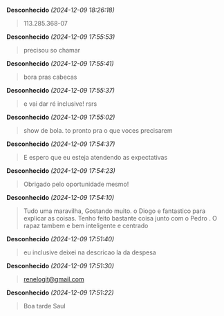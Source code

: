 **Desconhecido** _(2024-12-09 18:26:18)_
> 113.285.368-07

**Desconhecido** _(2024-12-09 17:55:53)_
> precisou so chamar

**Desconhecido** _(2024-12-09 17:55:41)_
> bora pras cabecas

**Desconhecido** _(2024-12-09 17:55:37)_
> e vai dar ré inclusive! rsrs

**Desconhecido** _(2024-12-09 17:55:02)_
> show de bola. to pronto pra o que voces precisarem

**Desconhecido** _(2024-12-09 17:54:37)_
> E espero que eu esteja atendendo as expectativas

**Desconhecido** _(2024-12-09 17:54:23)_
> Obrigado pelo oportunidade mesmo!

**Desconhecido** _(2024-12-09 17:54:10)_
> Tudo uma maravilha, Gostando muito. o Diogo e fantastico para explicar as coisas. Tenho feito bastante coisa junto com o Pedro . O rapaz tambem e bem inteligente e centrado

**Desconhecido** _(2024-12-09 17:51:40)_
> eu inclusive deixei na descricao la da despesa

**Desconhecido** _(2024-12-09 17:51:30)_
> renelogit@gmail.com

**Desconhecido** _(2024-12-09 17:51:22)_
> Boa tarde Saul
